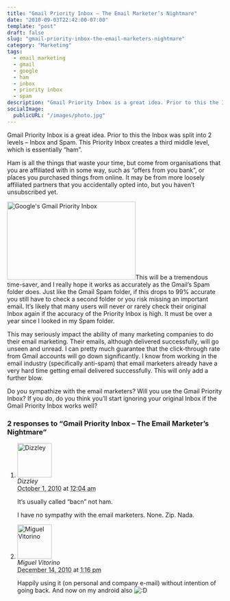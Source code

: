 ```yaml
---
title: "Gmail Priority Inbox – The Email Marketer’s Nightmare"
date: "2010-09-03T22:42:00-07:00"
template: "post"
draft: false
slug: "gmail-priority-inbox-the-email-marketers-nightmare"
category: "Marketing"
tags:
  - email marketing
  - gmail
  - google
  - ham
  - inbox
  - priority inbox
  - spam
description: "Gmail Priority Inbox is a great idea. Prior to this the Inbox was split into 2 levels - Inbox and Spam. This Priority Inbox creates a third middle level, which"
socialImage:
  publicURL: "/images/photo.jpg"
---
```

Gmail Priority Inbox is a great idea. Prior to this the Inbox was split into 2 levels – Inbox and Spam. This Priority Inbox creates a third middle level, which is essentially “ham”.

Ham is all the things that waste your time, but come from organisations that you are affiliated with in some way, such as “offers from you bank”, or places you purchased things from online. It may be from more loosely affiliated partners that you accidentally opted into, but you haven’t unsubscribed yet.

<a href="/wp-content/uploads/2010/09/Screen-shot-2010-09-03-at-7.28.17-AM.png"><img alt="Google's Gmail Priority Inbox" class="alignleft size-medium wp-image-117" height="182" src="/wp-content/uploads/2010/09/Screen-shot-2010-09-03-at-7.28.17-AM-300x182.png" title="Google's Gmail Priority Inbox" width="300"/></a>This will be a tremendous time-saver, and I really hope it works as accurately as the Gmail’s Spam folder does. Just like the Gmail Spam folder, if this drops to 99% accurate you still have to check a second folder or you risk missing an important email. It’s likely that many users will never or rarely check their original Inbox again if the accuracy of the Priority Inbox is high. It must be over a year since I looked in my Spam folder.

This may seriously impact the ability of&nbsp;many marketing companies to do their email marketing. Their emails, although delivered successfully, will go unseen and unread. I can pretty much guarantee that the click-through rate from Gmail accounts will go down significantly. I know from working in the email industry (specifically anti-spam) that email marketers already have a very hard time getting email delivered successfully. This will only add a further blow.

Do you sympathize with the email marketers?&nbsp;Will you use the Gmail Priority Inbox? If you do, do you think you’ll start ignoring your original Inbox if the Gmail Priority Inbox works well?

<div id="comments">
  <h3 id="comments-number" class="comments-header">2 responses to “Gmail Priority Inbox – The Email Marketer’s Nightmare”</h3>
  <ol class="comment-list">
    <li id="comment-63" class="comment even thread-even depth-1 comment reader">
      <img alt="Dizzley" src="https://0.gravatar.com/avatar/cd7fe4dc92d411b7b050409ca402ecc3?s=80&amp;d=https%3A%2F%2F0.gravatar.com%2Favatar%2Fad516503a11cd5ca435acc9bb6523536%3Fs%3D80&amp;r=PG" class="avatar avatar-80 photo" height="80" width="80" />
      <div class="comment-meta comment-meta-data">
        <div class="comment-author vcard">
          <cite class="fn">Dizzley</cite>
        </div>
        <!-- .comment-author .vcard -->
        <abbr class="comment-date" title="Friday, October 1st, 2010, 12:04 am">October 1, 2010</abbr> at <abbr class="comment-time" title="Friday, October 1st, 2010, 12:04 am">12:04 am</abbr>
      </div>
      <div class="comment-text">
        <p>It’s usually called “bacn” not ham.</p>
        <p>I have no sympathy with the email marketers. None. Zip. Nada.</p>
      </div>
      <!-- .comment-text -->
    </li>
    <!-- .comment -->
    <li id="comment-330" class="comment odd alt thread-odd thread-alt depth-1 comment reader">
      <img alt="Miguel Vitorino" src="https://1.gravatar.com/avatar/3541de26a853dd4a2b124ddbcdf65c2d?s=80&amp;d=https%3A%2F%2F1.gravatar.com%2Favatar%2Fad516503a11cd5ca435acc9bb6523536%3Fs%3D80&amp;r=PG" class="avatar avatar-80 photo" height="80" width="80" />
      <div class="comment-meta comment-meta-data">
        <div class="comment-author vcard">
          <cite class="fn">Miguel Vitorino</cite>
        </div>
        <!-- .comment-author .vcard -->
        <abbr class="comment-date" title="Tuesday, December 14th, 2010, 1:16 pm">December 14, 2010</abbr> at <abbr class="comment-time" title="Tuesday, December 14th, 2010, 1:16 pm">1:16 pm</abbr>
      </div>
      <div class="comment-text">
        <p>Happily using it (on personal and company e-mail) without intention of going back. And now on my android also <img src="/images/smilies/icon_biggrin.gif" alt=":D" class="wp-smiley" />
        </p>
      </div>
      <!-- .comment-text -->
    </li>
    <!-- .comment -->
  </ol>
  <!-- .comment-list -->
</div>

